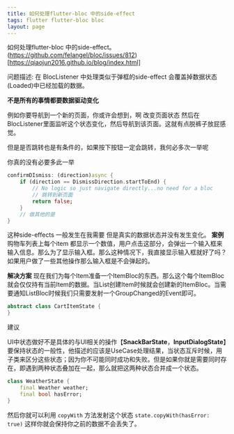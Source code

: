 ```yaml
---
title: 如何处理flutter-bloc 中的side-effect
tags: flutter flutter-bloc bloc
layout: page
---
```




如何处理flutter-bloc 中的side-effect。
(https://github.com/felangel/bloc/issues/812)[https://qiaojun2016.github.io/blog/index.html]

问题描述: 在 BlocListener 中处理类似于弹框的side-effect 会覆盖掉数据状态(Loaded)中已经加载的数据。

**不是所有的事情都要数据驱动变化**

例如你要导航到一个新的页面，你或许会想到，啊 改变页面状态 然后在BlocListener里面监听这个状态变化，然后导航到该页面。这就有点脱裤子放屁感觉。

但是是否跳转也是有条件的，如果按下按钮一定会跳转，我何必多次一举呢

你真的没有必要多此一举

```dart
confirmDIsmiss: (direction)async {
    if (direction == DismissDirection.startToEnd) {
        // No logic so just navigate directly...no need for a bloc
        // 跳转到新页面
        return false;
    }
    // 做其他的是
}
```

这种side-effects 一般发生在我需要 但是真实的数据状态并没有发生变化。
**案例**
购物车列表上每个item 都显示一个数值，用户点击这部分，会弹出一个输入框来输入信息。那么为了显示输入框。那么这种情况下，我直接显示输入框就好了吗？ 如果用户做了一些其他操作那么输入框是不会弹起的。

**解决方案**
现在我们为每个Item准备一个ItemBloc的东西。那么这个每个ItemBloc 就会仅仅持有当前Item的数据。当List创建Item时候就会创建新的ItemBloc。当需要通知ListBloc时候我们只需要发射一个GroupChanged的Event即可。

``` dart
abstract class CartItemState {
}
```

建议 

UI中状态做好不是具体的与UI相关的操作【**SnackBarState**，**InputDialogState**】要保持状态的一般性，他描述的应该是UseCase处理结果，当状态互斥时候，用子类来区分这些状态；因为你不可能同时成功和失败。但是如果你就是需要同时存在，即遇到两种状态叠加在一起，那么就把这两种状态合并成一个状态。
```dart
class WeatherState {
    final Weather weather;
    final bool hasError;
}
```
然后你就可以利用 `copyWith` 方法发射这个状态 `state.copyWith(hasError: true)` 这样你就会保持你之前的数据不会丢失了。





